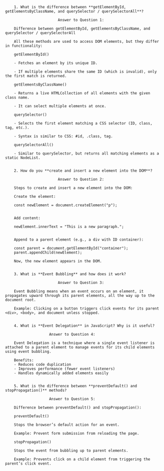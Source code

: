         1. What is the difference between **getElementById, getElementsByClassName, and querySelector / querySelectorAll**?

                            Answer to Question 1: 

        Difference between getElementById, getElementsByClassName, and querySelector / querySelectorAll

        All these methods are used to access DOM elements, but they differ in functionality:

        getElementById()

        - Fetches an element by its unique ID.

        - If multiple elements share the same ID (which is invalid), only the first match is returned.

        getElementsByClassName()

        - Returns a live HTMLCollection of all elements with the given class name.

        - It can select multiple elements at once.

        querySelector()

        - Selects the first element matching a CSS selector (ID, class, tag, etc.).

        - Syntax is similar to CSS: #id, .class, tag.

        querySelectorAll()

        - Similar to querySelector, but returns all matching elements as a static NodeList.


        2. How do you **create and insert a new element into the DOM**?

                            Answer to Question 2: 

        Steps to create and insert a new element into the DOM:

        Create the element:

        const newElement = document.createElement("p");


        Add content:

        newElement.innerText = "This is a new paragraph.";


        Append to a parent element (e.g., a div with ID container):

        const parent = document.getElementById("container");
        parent.appendChild(newElement);

        Now, the new element appears in the DOM.


        3. What is **Event Bubbling** and how does it work?

                            Answer to Question 3: 

        Event Bubbling means when an event occurs on an element, it propagates upward through its parent elements, all the way up to the document root.

        Example: Clicking on a button triggers click events for its parent <div>, <body>, and document unless stopped.


        4. What is **Event Delegation** in JavaScript? Why is it useful?

                        Answer to Question 4: 

        Event Delegation is a technique where a single event listener is attached to a parent element to manage events for its child elements using event bubbling.

        Benefits:
        - Reduces code duplication
        - Improves performance (fewer event listeners)
        - Handles dynamically added elements easily


        5. What is the difference between **preventDefault() and stopPropagation()** methods?

                        Answer to Question 5: 

        Difference between preventDefault() and stopPropagation():

        preventDefault()

        Stops the browser’s default action for an event.

        Example: Prevent form submission from reloading the page.

        stopPropagation()

        Stops the event from bubbling up to parent elements.

        Example: Prevents click on a child element from triggering the parent’s click event.